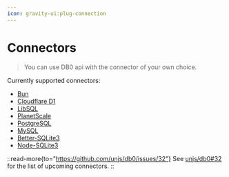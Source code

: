 ```yaml
---
icon: gravity-ui:plug-connection
---
```


# Connectors

> You can use DB0 api with the connector of your own choice.

Currently supported connectors:

- [Bun](/connectors/bun)
- [Cloudflare D1](/connectors/cloudflare)
- [LibSQL](/connectors/libsql)
- [PlanetScale](/connectors/planetscale)
- [PostgreSQL](/connectors/postgresql)
- [MySQL](/connectors/mysql)
- [Better-SQLite3](/connectors/better-sqlite3)
- [Node-SQLite3](/connectors/node-sqlite3)

::read-more{to="https://github.com/unjs/db0/issues/32"}
See [unjs/db0#32](https://github.com/unjs/db0/issues/32) for the list of upcoming connectors.
::